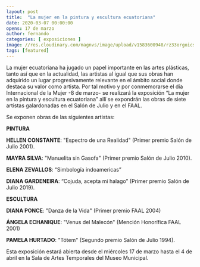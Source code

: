 ```yaml
---
layout: post
title:  "La mujer en la pintura y escultura ecuatoriana"
date: 2020-03-07 00:00:00
opens: 17 de marzo
author: fernando
categories: [ exposiciones ]
image: //res.cloudinary.com/magnvs/image/upload/v1583600948/rz33orgoicsip7inuifx.jpg
tags: [featured]
---
```

La mujer ecuatoriana ha jugado un papel importante en las artes plásticas, tanto así que en la actualidad, las artistas al igual que sus obras han adquirido un lugar progresivamente relevante en el ámbito social donde destaca su valor como artista. Por tal motivo y por conmemorarse el día Internacional de la Mujer -8 de marzo- se realizará la exposición “La mujer en la pintura y escultura ecuatoriana” allí se expondrán las obras de siete artistas galardonadas en el Salón de Julio y en el FAAL.

Se exponen obras de las siguientes artistas:

**PINTURA**

**HELLEN CONSTANTE**: "Espectro de una Realidad" (Primer premio Salón de Julio 2001).

**MAYRA SILVA**: "Manuelita sin Gasofa" (Primer premio Salón de Julio 2010).

**ELENA ZEVALLOS**: “Simbología indoamericas”

**DIANA GARDENEIRA**: “Cojuda, acepta mi halago” (Primer premio Salón de Julio 2019).

**ESCULTURA**

**DIANA PONCE**: "Danza de la Vida" (Primer premio FAAL 2004)

**ÁNGELA ECHANIQUE**: "Venus del Malecón" (Mención Honorífica FAAL 2001)

**PAMELA HURTADO**: "Tótem" (Segundo premio Salón de Julio 1994).

Esta exposición estará abierta desde el miércoles 17 de marzo hasta el 4 de abril en la Sala de Artes Temporales del Museo Municipal.
